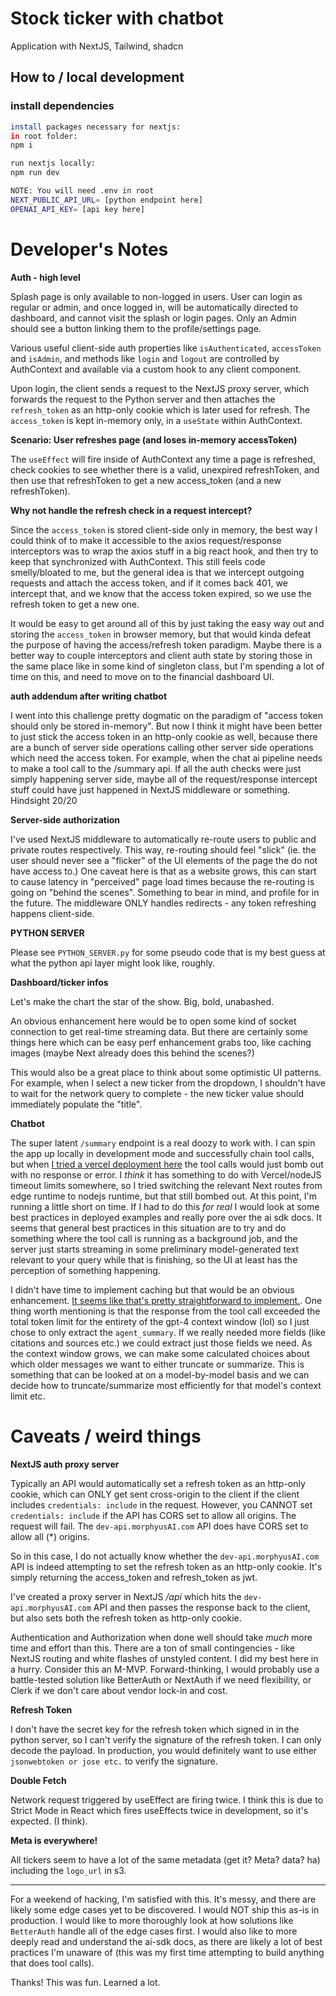 # Stock ticker with chatbot

Application with NextJS, Tailwind, shadcn

## How to / local development

### install dependencies

```bash
install packages necessary for nextjs:
in root folder:
npm i

run nextjs locally:
npm run dev

NOTE: You will need .env in root
NEXT_PUBLIC_API_URL= [python endpoint here]
OPENAI_API_KEY= [api key here]
```

# Developer's Notes

**Auth - high level**

Splash page is only available to non-logged in users. User can login as regular or admin, and once logged in, will be automatically directed to dashboard, and cannot visit the splash or login pages. Only an Admin should see a button linking them to the profile/settings page.

Various useful client-side auth properties like `isAuthenticated`, `accessToken` and `isAdmin`, and methods like `login` and `logout` are controlled by AuthContext and available via a custom hook to any client component.

Upon login, the client sends a request to the NextJS proxy server, which forwards the request to the Python server and then attaches the `refresh_token` as an http-only cookie which is later used for refresh. The `access_token` is kept in-memory only, in a `useState` within AuthContext.

**Scenario: User refreshes page (and loses in-memory accessToken)**

The `useEffect` will fire inside of AuthContext any time a page is refreshed, check cookies to see whether there is a valid, unexpired refreshToken, and then use that refreshToken to get a new access_token (and a new refreshToken).

**Why not handle the refresh check in a request intercept?**

Since the `access_token` is stored client-side only in memory, the best way I could think of to make it accessible to the axios request/response interceptors was to wrap the axios stuff in a big react hook, and then try to keep that synchronized with AuthContext. This still feels code smelly/bloated to me, but the general idea is that we intercept outgoing requests and attach the access token, and if it comes back 401, we intercept that, and we know that the access token expired, so we use the refresh token to get a new one.

It would be easy to get around all of this by just taking the easy way out and storing the `access_token` in browser memory, but that would kinda defeat the purpose of having the access/refresh token paradigm. Maybe there is a better way to couple interceptors and client auth state by storing those in the same place like in some kind of singleton class, but I'm spending a lot of time on this, and need to move on to the financial dashboard UI.

**auth addendum after writing chatbot**

I went into this challenge pretty dogmatic on the paradigm of "access token should only be stored in-memory". But now I think it might have been better to just stick the access token in an http-only cookie as well, because there are a bunch of server side operations calling other server side operations which need the access token. For example, when the chat ai pipeline needs to make a tool call to the /summary api. If all the auth checks were just simply happening server side, maybe all of the request/response intercept stuff could have just happened in NextJS middleware or something. Hindsight 20/20

**Server-side authorization**

I've used NextJS middleware to automatically re-route users to public and private routes respectively. This way, re-routing should feel "slick" (ie. the user should never see a "flicker" of the UI elements of the page the do not have access to.) One caveat here is that as a website grows, this can start to cause latency in "perceived" page load times because the re-routing is going on "behind the scenes". Something to bear in mind, and profile for in the future. The middleware ONLY handles redirects - any token refreshing happens client-side.

**PYTHON SERVER**

Please see `PYTHON_SERVER.py` for some pseudo code that is my best guess at what the python api layer might look like, roughly.

**Dashboard/ticker infos**

Let's make the chart the star of the show. Big, bold, unabashed.

An obvious enhancement here would be to open some kind of socket connection to get real-time streaming data. But there are certainly some things here which can be easy perf enhancement grabs too, like caching images (maybe Next already does this behind the scenes?)

This would also be a great place to think about some optimistic UI patterns. For example, when I select a new ticker from the dropdown, I shouldn't have to wait for the network query to complete - the new ticker value should immediately populate the "title".

**Chatbot**

The super latent `/summary` endpoint is a real doozy to work with. I can spin the app up locally in development mode and successfully chain tool calls, but when [I tried a vercel deployment here](https://ticker-and-chat.vercel.app/) the tool calls would just bomb out with no response or error. I _think_ it has something to do with Vercel/nodeJS timeout limits somewhere, so I tried switching the relevant Next routes from edge runtime to nodejs runtime, but that still bombed out. At this point, I'm running a little short on time. If I had to do this _for real_ I would look at some best practices in deployed examples and really pore over the ai sdk docs. It seems that general best practices in this situation are to try and do something where the tool call is running as a background job, and the server just starts streaming in some preliminary model-generated text relevant to your query while that is finishing, so the UI at least has the perception of something happening.

I didn't have time to implement caching but that would be an obvious enhancement. [It seems like that's pretty straightforward to implement.](https://sdk.vercel.ai/docs/advanced/caching). One thing worth mentioning is that the response from the tool call exceeded the total token limit for the entirety of the gpt-4 context window (lol) so I just chose to only extract the `agent_summary`. If we really needed more fields (like citations and sources etc.) we could extract just those fields we need. As the context window grows, we can make some calculated choices about which older messages we want to either truncate or summarize. This is something that can be looked at on a model-by-model basis and we can decide how to truncate/summarize most efficiently for that model's context limit etc.

# Caveats / weird things

**NextJS auth proxy server**

Typically an API would automatically set a refresh token as an http-only cookie, which can ONLY get sent cross-origin to the client if the client includes `credentials: include` in the request. However, you CANNOT set `credentials: include` if the API has CORS set to allow all origins. The request will fail. The `dev-api.morphyusAI.com` API does have CORS set to allow all (\*) origins.

So in this case, I do not actually know whether the `dev-api.morphyusAI.com` API is indeed attempting to set the refresh token as an http-only cookie. It's simply returning the access_token and refresh_token as jwt.

I've created a proxy server in NextJS _/api_ which hits the `dev-api.morphyusAI.com` API and then passes the response back to the client, but also sets both the refresh token as http-only cookie.

Authentication and Authorization when done well should take _much_ more time and effort than this. There are a ton of small contingencies - like NextJS routing and white flashes of unstyled content. I did my best here in a hurry. Consider this an M-MVP. Forward-thinking, I would probably use a battle-tested solution like BetterAuth or NextAuth if we need flexibility, or Clerk if we don't care about vendor lock-in and cost.

**Refresh Token**

I don't have the secret key for the refresh token which signed in in the python server, so I can't verify the signature of the refresh token. I can only decode the payload. In production, you would definitely want to use either `jsonwebtoken or jose etc.` to verify the signature.

**Double Fetch**

Network request triggered by useEffect are firing twice. I think this is due to Strict Mode in React which fires useEffects twice in development, so it's expected. (I think).

**Meta is everywhere!**

All tickers seem to have a lot of the same metadata (get it? Meta? data? ha) including the `logo_url` in s3.

---

For a weekend of hacking, I'm satisfied with this. It's messy, and there are likely some edge cases yet to be discovered. I would NOT ship this as-is in production. I would like to more thoroughly look at how solutions like `BetterAuth` handle all of the edge cases first. I would also like to more deeply read and understand the ai-sdk docs, as there are likely a lot of best practices I'm unaware of (this was my first time attempting to build anything that does tool calls).

Thanks! This was fun. Learned a lot.
